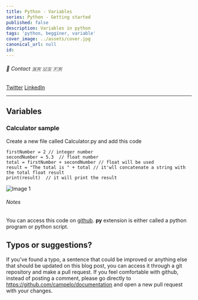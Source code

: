 ```yaml
---
title: Python - Variables
series: Python - Getting started
published: false
description: Variables in python
tags: 'python, begginer, variable'
cover_image: ../assets/cover.jpg
canonical_url: null
id: 
---
```


###### :postbox: Contact :brazil: :us: :fr:

[Twitter](https://twitter.com/campelo87)
[LinkedIn](https://www.linkedin.com/in/flavio-campelo/?locale=en_US)

---

## Variables


### Calculator sample

Create a new file called Calculator.py and add this code

```
firstNumber = 2 // integer number
secondNumber = 5.3  // float number
total = firstNumber + secondNumber // float will be used
result = "The total is " + total // it'wll concatenate a string with the total float result
print(result)  // it will print the result
```

![Image 1](./assets/img1.png)

###### Notes

You can access this code on [github](https://github.com/campelo/Python-First-steps).
**py** extension is either called a python program or python script.


## Typos or suggestions?

If you've found a typo, a sentence that could be improved or anything else that should be updated on this blog post, you can access it through a git repository and make a pull request. If you feel comfortable with github, instead of posting a comment, please go directly to https://github.com/campelo/documentation and open a new pull request with your changes.